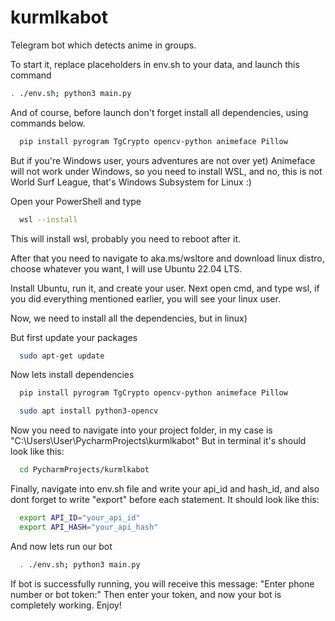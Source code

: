 # kurmlkabot

Telegram bot which detects anime in groups.

To start it, replace placeholders in env.sh to your data, and launch this command
```bash
. ./env.sh; python3 main.py
```

And of course, before launch don't forget install all dependencies, using commands below.
```bash
  pip install pyrogram TgCrypto opencv-python animeface Pillow
```

But if you're Windows user, yours adventures are not over yet)
Animeface will not work under Windows, so you need to install WSL, and no, this is not World Surf League, that's Windows Subsystem for Linux :)

Open your PowerShell and type 
```bash
  wsl --install
```
This will install wsl, probably you need to reboot after it.

After that you need to navigate to aka.ms/wsltore and download linux distro, choose whatever you want, I will use Ubuntu 22.04 LTS.

Install Ubuntu, run it, and create your user.
Next open cmd, and type wsl, if you did everything mentioned earlier, you will see your linux user.

Now, we need to install all the dependencies, but in linux)

But first update your packages

```bash
  sudo apt-get update
```

Now lets install dependencies
```bash
  pip install pyrogram TgCrypto opencv-python animeface Pillow
```

```bash
  sudo apt install python3-opencv
```

Now you need to navigate into your project folder, in my case is "C:\Users\User\PycharmProjects\kurmlkabot"
But in terminal it's should look like this:
```bash
  cd PycharmProjects/kurmlkabot
```

Finally, navigate into env.sh file and write your api_id and hash_id, and also dont forget to write "export" before each statement.
It should look like this:
```bash
  export API_ID="your_api_id"
  export API_HASH="your_api_hash"
```

And now lets run our bot

```bash
  . ./env.sh; python3 main.py 
```

If bot is successfully running, you will receive this message: "Enter phone number or bot token:"
Then enter your token, and now your bot is completely working. Enjoy!
